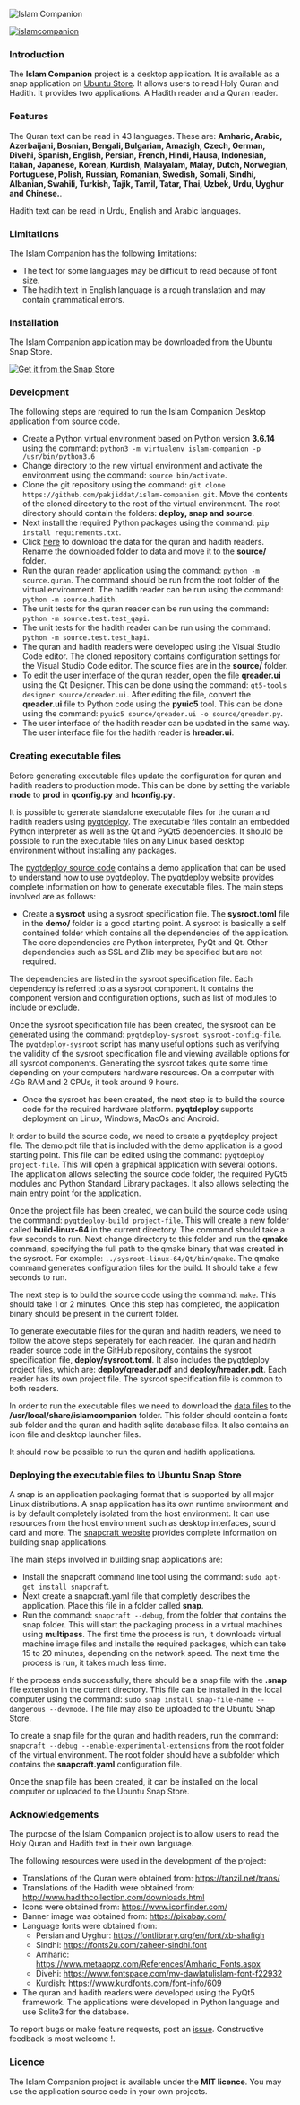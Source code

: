 ![Islam Companion](https://pakjiddat.netlify.app/static/b7da167c6d12debdc92aff487e784039/f8915/islamcompanion.png)

[![islamcompanion](https://snapcraft.io/islamcompanion/badge.svg)](https://snapcraft.io/islamcompanion)

### Introduction

The **Islam Companion** project is a desktop application. It is available as a snap application on [Ubuntu Store](https://snapcraft.io/islamcompanion). It allows users to read Holy Quran and Hadith. It provides two applications. A Hadith reader and a Quran reader.

### Features

The Quran text can be read in 43 languages. These are: **Amharic, Arabic, Azerbaijani, Bosnian, Bengali, Bulgarian, Amazigh, Czech, German, Divehi, Spanish, English, Persian, French, Hindi, Hausa, Indonesian, Italian, Japanese, Korean, Kurdish, Malayalam, Malay, Dutch, Norwegian, Portuguese, Polish, Russian, Romanian, Swedish, Somali, Sindhi, Albanian, Swahili, Turkish, Tajik, Tamil, Tatar, Thai, Uzbek, Urdu, Uyghur and Chinese.**.
  
Hadith text can be read in Urdu, English and Arabic languages.

### Limitations

The Islam Companion has the following limitations:

* The text for some languages may be difficult to read because of font size.
* The hadith text in English language is a rough translation and may contain grammatical errors.

### Installation
The Islam Companion application may be downloaded from the Ubuntu Snap Store.

[![Get it from the Snap Store](https://snapcraft.io/static/images/badges/en/snap-store-white.svg)](https://snapcraft.io/islamcompanion)

### Development

The following steps are required to run the Islam Companion Desktop application from source code.

* Create a Python virtual environment based on Python version **3.6.14** using the command: `python3 -m virtualenv islam-companion -p /usr/bin/python3.6`
* Change directory to the new virtual environment and activate the environment using the command: `source bin/activate`.
* Clone the git repository using the command: `git clone https://github.com/pakjiddat/islam-companion.git`. Move the contents of the cloned directory to the root of the virtual environment. The root directory should contain the folders: **deploy, snap and source**.
* Next install the required Python packages using the command: `pip install requirements.txt`.
* Click [here](https://drive.google.com/file/d/1TdD4jsCmqvN4y1gGR4IeVR1JGOdj_56n/view?usp=sharing) to download the data for the quran and hadith readers. Rename the downloaded folder to data and move it to the **source/** folder.
* Run the quran reader application using the command: `python -m source.quran`. The command should be run from the root folder of the virtual environment. The hadith reader can be run using the command: `python -m source.hadith`.
* The unit tests for the quran reader can be run using the command: `python -m source.test.test_qapi`.
* The unit tests for the hadith reader can be run using the command: `python -m source.test.test_hapi`.
* The quran and hadith readers were developed using the Visual Studio Code editor. The cloned repository contains configuration settings for the Visual Studio Code editor. The source files are in the **source/** folder.
* To edit the user interface of the quran reader, open the file **qreader.ui** using the Qt Designer. This can be done using the command: `qt5-tools designer source/qreader.ui`. After editing the file, convert the **qreader.ui** file to Python code using the **pyuic5** tool. This can be done using the command: `pyuic5 source/qreader.ui -o source/qreader.py`.
* The user interface of the hadith reader can be updated in the same way. The user interface file for the hadith reader is **hreader.ui**.

### Creating executable files

Before generating executable files update the configuration for quran and hadith readers to production mode. This can be done by setting the variable **mode** to **prod** in **qconfig.py** and **hconfig.py**.

It is possible to generate standalone executable files for the quran and hadith readers using [pyqtdeploy](https://www.riverbankcomputing.com/static/Docs/pyqtdeploy/index.html). The executable files contain an embedded Python interpreter as well as the Qt and PyQt5 dependencies. It should be possible to run the executable files on any Linux based desktop environment without installing any packages.

The [pyqtdeploy source code](https://pypi.org/project/pyqtdeploy/) contains a demo application that can be used to understand how to use pyqtdeploy. The pyqtdeploy website provides complete information on how to generate executable files. The main steps involved are as follows:

* Create a **sysroot** using a sysroot specification file. The **sysroot.toml** file in the **demo/** folder is a good starting point. A sysroot is basically a self contained folder which contains all the dependencies of the application. The core dependencies are Python interpreter, PyQt and Qt. Other dependencies such as SSL and Zlib may be specified but are not required.

The dependencies are listed in the sysroot specification file. Each dependency is referred to as a sysroot component. It contains the component version and configuration options, such as list of modules to include or exclude.

Once the sysroot specification file has been created, the sysroot can be generated using the command: `pyqtdeploy-sysroot sysroot-config-file`. The `pyqtdeploy-sysroot` script has many useful options such as verifying the validity of the sysroot specification file and viewing available options for all sysroot components. Generating the sysroot takes quite some time depending on your computers hardware resources. On a computer with 4Gb RAM and 2 CPUs, it took around 9 hours.

* Once the sysroot has been created, the next step is to build the source code for the required hardware platform. **pyqtdeploy** supports deployment on Linux, Windows, MacOs and Android.

It order to build the source code, we need to create a pyqtdeploy project file. The demo.pdt file that is included with the demo application is a good starting point. This file can be edited using the command: `pyqtdeploy project-file`. This will open a graphical application with several options. The application allows selecting the source code folder, the required PyQt5 modules and Python Standard Library packages. It also allows selecting the main entry point for the application.

Once the project file has been created, we can build the source code using the command: `pyqtdeploy-build project-file`. This will create a new folder called **build-linux-64** in the current directory. The command should take a few seconds to run. Next change directory to this folder and run the **qmake** command, specifying the full path to the qmake binary that was created in the sysroot. For example: `../sysroot-linux-64/Qt/bin/qmake`. The qmake command generates configuration files for the build. It should take a few seconds to run.

The next step is to build the source code using the command: `make`. This should take 1 or 2 minutes. Once this step has completed, the application binary should be present in the current folder.

To generate executable files for the quran and hadith readers, we need to follow the above steps seperately for each reader. The quran and hadith reader source code in the GitHub repository, contains the sysroot specification file, **deploy/sysroot.toml**. It also includes the pyqtdeploy project files, which are: **deploy/qreader.pdf** and **deploy/hreader.pdt**. Each reader has its own project file. The sysroot specification file is common to both readers.

In order to run the executable files we need to download the [data files](https://drive.google.com/file/d/1NMHSFYVgTPDGI43vrnuZShmhUPisktkN/view?usp=sharing) to the **/usr/local/share/islamcompanion** folder. This folder should contain a fonts sub folder and the quran and hadith sqlite database files. It also contains an icon file and desktop launcher files.

It should now be possible to run the quran and hadith applications.

### Deploying the executable files to Ubuntu Snap Store

A snap is an application packaging format that is supported by all major Linux distributions. A snap application has its own runtime environment and is by default completely isolated from the host environment. It can use resources from the host environment such as desktop interfaces, sound card and more. The [snapcraft website](https://snapcraft.io/docs/getting-started) provides complete information on building snap applications.

The main steps involved in building snap applications are:

* Install the snapcraft command line tool using the command: `sudo apt-get install snapcraft`.
* Next create a snapcraft.yaml file that completly describes the application. Place this file in a folder called **snap**.
* Run the command: `snapcraft --debug`, from the folder that contains the snap folder. This will start the packaging process in a virtual machines using **multipass**. The first time the process is run, it downloads virtual machine image files and installs the required packages, which can take 15 to 20 minutes, depending on the network speed. The next time the process is run, it takes much less time.

If the process ends successfully, there should be a snap file with the **.snap** file extension in the current directory. This file can be installed in the local computer using the command: `sudo snap install snap-file-name --dangerous --devmode`. The file may also be uploaded to the Ubuntu Snap Store.

To create a snap file for the quran and hadith readers, run the command: `snapcraft --debug --enable-experimental-extensions` from the root folder of the virtual environment. The root folder should have a subfolder which contains the **snapcraft.yaml** configuration file.

Once the snap file has been created, it can be installed on the local computer or uploaded to the Ubuntu Snap Store.

### Acknowledgements

The purpose of the Islam Companion project is to allow users to read the Holy Quran and Hadith text in their own language.

The following resources were used in the development of the project:

* Translations of the Quran were obtained from: https://tanzil.net/trans/
* Translations of the Hadith were obtained from: http://www.hadithcollection.com/downloads.html
* Icons were obtained from: https://www.iconfinder.com/
* Banner image was obtained from: https://pixabay.com/
* Language fonts were obtained from:
  * Persian and Uyghur: https://fontlibrary.org/en/font/xb-shafigh
  * Sindhi: https://fonts2u.com/zaheer-sindhi.font
  * Amharic: https://www.metaappz.com/References/Amharic_Fonts.aspx
  * Divehi: https://www.fontspace.com/mv-dawlatulislam-font-f22932
  * Kurdish: https://www.kurdfonts.com/font-info/609
* The quran and hadith readers were developed using the PyQt5 framework. The applications were developed in Python language and use Sqlite3 for the database.

To report bugs or make feature requests, post an [issue](https://github.com/pakjiddat/islam-companion/issues). Constructive feedback is most welcome !.

### Licence 

The Islam Companion project is available under the **MIT licence**. You may use the application source code in your own projects.
